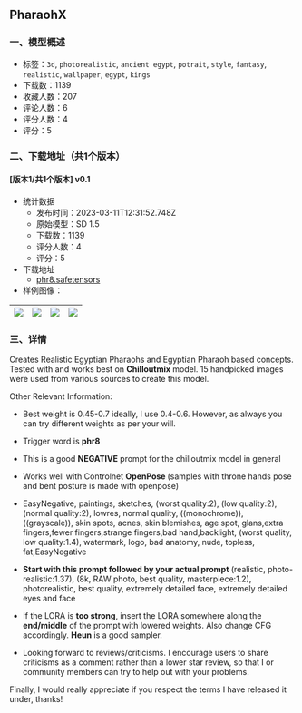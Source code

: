 ## PharaohX
### 一、模型概述

- 标签：`3d`, `photorealistic`, `ancient egypt`, `potrait`, `style`, `fantasy`, `realistic`, `wallpaper`, `egypt`, `kings`
- 下载数：1139
- 收藏人数：207
- 评论人数：6
- 评分人数：4
- 评分：5

### 二、下载地址（共1个版本）

#### [版本1/共1个版本] v0.1

- 统计数据
  - 发布时间：2023-03-11T12:31:52.748Z
  - 原始模型：SD 1.5
  - 下载数：1139
  - 评分人数：4
  - 评分：5
- 下载地址
  - [phr8.safetensors](https://civitai.com/api/download/models/21610)
- 样例图像：

| <img src="https://image.civitai.com/xG1nkqKTMzGDvpLrqFT7WA/4ec751a8-a005-4825-a467-64d2bad94300/width=450/229752.jpeg" /> | <img src="https://image.civitai.com/xG1nkqKTMzGDvpLrqFT7WA/bc50643b-5304-4fc4-f602-1c2cdf308e00/width=450/229761.jpeg" /> | <img src="https://image.civitai.com/xG1nkqKTMzGDvpLrqFT7WA/d5329a38-cc30-4c06-b741-0eb47d8eb900/width=450/229760.jpeg" /> | <img src="https://image.civitai.com/xG1nkqKTMzGDvpLrqFT7WA/8ebf3dcc-0b2c-42ec-323a-4c418be4dd00/width=450/229759.jpeg" /> |
| ---- | ---- | ---- | ---- |


### 三、详情
<p>Creates Realistic Egyptian Pharaohs and Egyptian Pharaoh based concepts. Tested with and works best on <strong>Chilloutmix</strong> model. 15 handpicked images were used from various sources to create this model.</p><p></p><p>Other Relevant Information:</p><ul><li><p>Best weight is 0.45-0.7 ideally, I use 0.4-0.6. However, as always you can try different weights as per your will.</p></li><li><p>Trigger word is <strong>phr8</strong></p></li><li><p>This is a good <strong>NEGATIVE</strong> prompt for the chilloutmix model in general</p></li><li><p>Works well with Controlnet <strong>OpenPose </strong>(samples with throne hands pose and bent posture is made with openpose)</p></li><li><p>EasyNegative, paintings, sketches, (worst quality:2), (low quality:2), (normal quality:2), lowres, normal quality, ((monochrome)), ((grayscale)), skin spots, acnes, skin blemishes, age spot, glans,extra fingers,fewer fingers,strange fingers,bad hand,backlight, (worst quality, low quality:1.4), watermark, logo, bad anatomy, nude, topless, fat,EasyNegative</p></li><li><p><strong>Start with this prompt followed by your actual prompt</strong> (realistic, photo-realistic:1.37), (8k, RAW photo, best quality, masterpiece:1.2),  photorealistic, best quality, extremely detailed face, extremely detailed eyes and face</p></li><li><p>If the LORA is <strong>too strong</strong>, insert the LORA somewhere along the <strong>end/middle</strong> of the prompt with lowered weights. Also change CFG accordingly. <strong>Heun</strong> is a good sampler.</p></li><li><p>Looking forward to reviews/criticisms. I encourage users to share criticisms as a comment rather than a lower star review, so that I or community members can try to help out with your problems.</p></li></ul><p></p><p>Finally, I would really appreciate if you respect the terms I have released it under, thanks!</p><p></p>